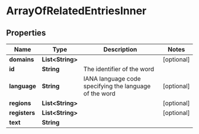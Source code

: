 

# ArrayOfRelatedEntriesInner


## Properties

| Name | Type | Description | Notes |
|------------ | ------------- | ------------- | -------------|
|**domains** | **List&lt;String&gt;** |  |  [optional] |
|**id** | **String** | The identifier of the word |  |
|**language** | **String** | IANA language code specifying the language of the word |  [optional] |
|**regions** | **List&lt;String&gt;** |  |  [optional] |
|**registers** | **List&lt;String&gt;** |  |  [optional] |
|**text** | **String** |  |  |



